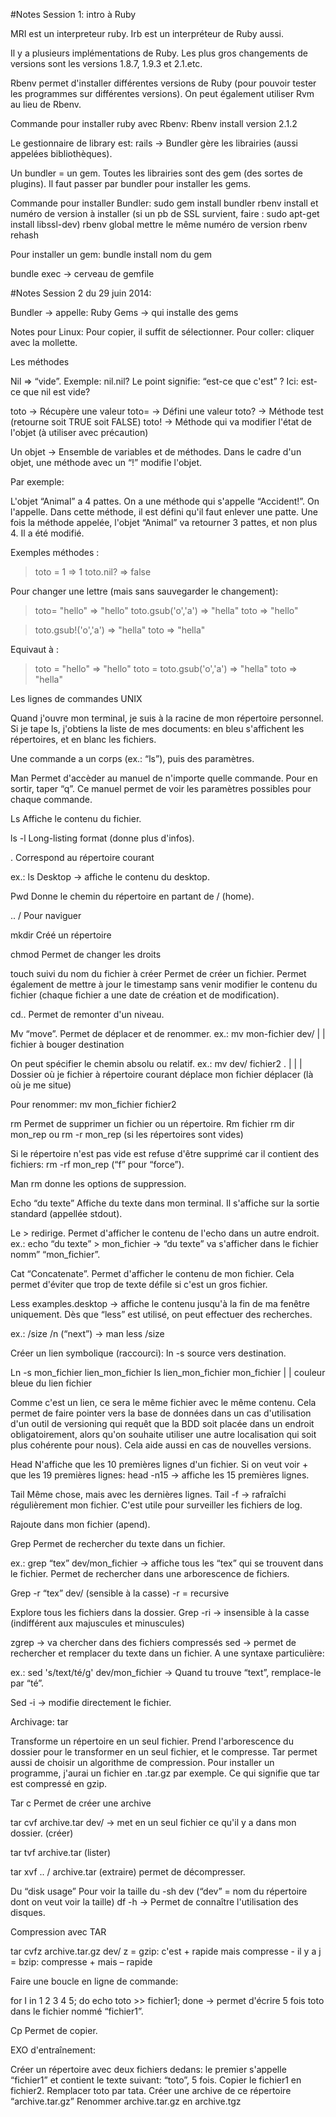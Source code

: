 #Notes Session 1: intro à Ruby

MRI est un interpreteur ruby. Irb est un interpréteur de Ruby aussi.

Il y a plusieurs implémentations de Ruby. Les plus gros changements de versions sont les versions 1.8.7, 1.9.3 et 2.1.etc. 

Rbenv permet d'installer différentes versions de Ruby (pour pouvoir tester les programmes sur différentes versions). On peut également utiliser Rvm au lieu de Rbenv.

Commande pour installer ruby avec Rbenv: Rbenv install version 2.1.2 

Le gestionnaire de library est: rails
→ Bundler gère les librairies (aussi appelées bibliothèques).

Un bundler = un gem. Toutes les librairies sont des gem (des sortes de plugins). Il faut passer par bundler pour installer les gems.

Commande pour installer Bundler:
sudo gem install bundler 
rbenv install et numéro de version à installer (si un pb de SSL survient, faire : sudo apt-get install libssl-dev)
rbenv global mettre le même numéro de version
rbenv rehash

Pour installer un gem:
bundle install nom du gem

bundle exec → cerveau de gemfile


#Notes Session 2 du 29 juin 2014:

Bundler →  appelle: Ruby Gems → qui installe des gems 

Notes pour Linux: Pour copier, il suffit de sélectionner. Pour coller: cliquer avec la mollette. 

Les méthodes

Nil => “vide”. Exemple: nil.nil?
				Le point signifie: “est-ce que c'est” ? 
				Ici: est-ce que nil est vide?
 

toto → Récupère une valeur
toto= → Défini une valeur
toto? → Méthode test (retourne soit TRUE soit FALSE)
toto! → Méthode qui va modifier l'état de l'objet (à utiliser avec précaution)

Un objet → Ensemble de variables et de méthodes. Dans le cadre d'un objet, une méthode avec un “!” modifie l'objet.

Par exemple:

L'objet “Animal” a 4 pattes. 
On a une méthode qui s'appelle “Accident!”. On l'appelle. Dans cette méthode, il est défini qu'il faut enlever une patte. Une fois la méthode appelée, l'objet “Animal” va retourner 3 pattes, et non plus 4. Il a été modifié.


Exemples méthodes :

> toto  = 1
=> 1
> toto.nil?
=> false

Pour changer une lettre (mais sans sauvegarder le changement):
> toto= "hello"
=> "hello"
> toto.gsub('o','a')
=> "hella"
> toto
=> "hello"


> toto.gsub!('o','a')
=> "hella"
> toto
=> "hella"

Equivaut à :

> toto = "hello"
=> "hello"
> toto = toto.gsub('o','a')
=> "hella"
> toto
=> "hella"


Les lignes de commandes UNIX

Quand j'ouvre mon terminal, je suis à la racine de mon répertoire personnel. Si je tape ls, j'obtiens la liste de mes documents: en bleu s'affichent les répertoires, et en blanc les fichiers.

Une commande a un corps (ex.: “ls”), puis des paramètres.

Man
Permet d'accèder au manuel de n'importe quelle commande. Pour en sortir, taper “q”. Ce manuel permet de voir les paramètres possibles pour chaque commande.

Ls
Affiche le contenu du fichier.

ls -l
Long-listing format (donne plus d'infos).

.
Correspond au répertoire courant

ex.: ls Desktop → affiche le contenu du desktop.

Pwd
Donne le chemin du répertoire en partant de / (home). 

.. /
Pour naviguer

mkdir
Créé un répertoire

chmod
Permet de changer les droits

touch suivi du nom du fichier à créer
Permet de créer un fichier. Permet également de mettre à jour le timestamp sans venir modifier le contenu du fichier (chaque fichier a une date de création et de modification).

cd..
Permet de remonter d'un niveau.

Mv
“move”. Permet de déplacer et de renommer.
ex.:  mv 	mon-fichier 	dev/
	       |        		 |
 	  fichier à bouger  	destination								

On peut spécifier le chemin absolu ou relatif.
ex.:  mv dev/          fichier2       .
          |                |          |
  Dossier où je		fichier à	  répertoire courant
déplace mon fichier	déplacer	  (là où je me situe)

Pour renommer:
mv mon_fichier fichier2

rm
Permet de supprimer un fichier ou un répertoire.
Rm fichier
rm dir mon_rep ou rm -r mon_rep (si les répertoires sont vides)

Si le répertoire n'est pas vide est refuse d'être supprimé car il contient des fichiers:
rm -rf mon_rep (“f” pour “force”).

Man rm donne les options de suppression.

Echo “du texte”
Affiche du texte dans mon terminal. Il s'affiche sur la sortie standard (appellée stdout).

Le > redirige. Permet d'afficher le contenu de l'echo dans un autre endroit.
ex.: echo “du texte” > mon_fichier
→ “du texte” va s'afficher dans le fichier nomm” “mon_fichier”.

Cat
“Concatenate”. Permet d'afficher le contenu de mon fichier. Cela permet d'éviter que trop de texte défile si c'est un gros fichier. 

Less examples.desktop → affiche le contenu jusqu'à la fin de ma fenêtre uniquement. Dès que “less” est utilisé, on peut effectuer des recherches.

ex.: /size
	/n (“next”)
→ man less
 /size

Créer un lien symbolique (raccourci):
ln -s 
source vers destination.

Ln -s mon_fichier lien_mon_fichier
ls
lien_mon_fichier mon_fichier
      |		     |
couleur bleue du lien  fichier

Comme c'est un lien, ce sera le même fichier avec le même contenu. Cela permet de faire pointer vers la base de données dans un cas d'utilisation d'un outil de versioning qui requêt que la BDD soit placée dans un endroit obligatoirement, alors qu'on souhaite utiliser une autre localisation qui soit plus cohérente pour nous). Cela aide aussi en cas de nouvelles versions.

Head
N'affiche que les 10 premières lignes d'un fichier. Si on veut voir + que les 19 premières lignes: head -n15 → affiche les 15 premières lignes.

Tail
Même chose, mais avec les dernières lignes. Tail -f → rafraîchi régulièrement mon fichier. C'est utile pour surveiller les fichiers de log.

>>
Rajoute dans mon fichier (apend).

Grep
Permet de rechercher du texte dans un fichier.

ex.: grep “tex” dev/mon_fichier → affiche tous les “tex” qui se trouvent dans le fichier. Permet de rechercher dans une arborescence de fichiers.

Grep -r “tex” dev/      (sensible à la casse)
      -r = recursive

Explore tous les fichiers dans la dossier.
Grep -ri → insensible à la casse (indifférent aux majuscules et minuscules)

zgrep → va chercher dans des fichiers compressés
sed → permet de rechercher et remplacer du texte dans un fichier. A une syntaxe particulière:

ex.: sed 's/text/té/g' dev/mon_fichier
	→ Quand tu trouve “text”, remplace-le par “té”.

Sed -i → modifie directement le fichier.

Archivage: tar

Transforme un répertoire en un seul fichier. Prend l'arborescence du dossier pour le transformer en un seul fichier, et le compresse. Tar permet aussi de choisir un algorithme de compression. Pour installer un programme, j'aurai un fichier en .tar.gz par exemple. Ce qui signifie que tar est compressé en gzip.

Tar c
Permet de créer une archive 

tar cvf archive.tar dev/
→ met en un seul fichier ce qu'il y a dans mon dossier.
(créer)

tar tvf archive.tar
(lister)

tar xvf .. / archive.tar
(extraire) permet de décompresser.

Du
“disk usage” Pour voir la taille
du -sh dev (“dev” = nom du répertoire dont on veut voir la taille)
df -h  → Permet de connaître l'utilisation des disques.

Compression avec TAR

tar cvfz archive.tar.gz dev/
       z = gzip: c'est + rapide mais compresse -
il y a j = bzip: compresse + mais – rapide

Faire une boucle en ligne de commande:

for I in 1 2 3 4 5; do echo toto >> fichier1; done
→ permet d'écrire 5 fois toto dans le fichier nommé “fichier1”.

Cp
Permet de copier.




EXO d'entraînement:

Créer un répertoire avec deux fichiers dedans: le premier s'appelle “fichier1” et contient le texte suivant: “toto”, 5 fois.
Copier le fichier1 en fichier2. Remplacer toto par tata.
Créer une archive de ce répertoire “archive.tar.gz”
Renommer archive.tar.gz en archive.tgz
